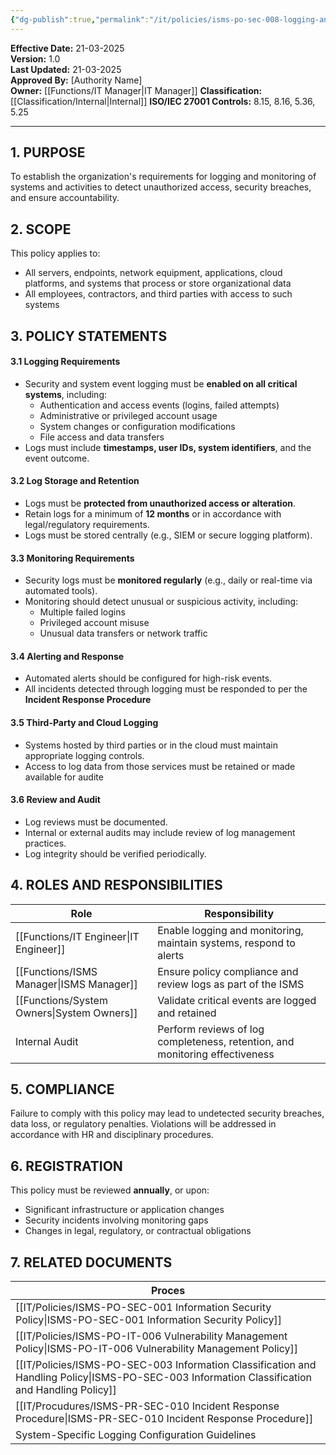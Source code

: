 ```yaml
---
{"dg-publish":true,"permalink":"/it/policies/isms-po-sec-008-logging-and-monitoring-policy/","noteIcon":"default"}
---
```


**Effective Date:** 21-03-2025  
**Version:** 1.0  
**Last Updated:** 21-03-2025  
**Approved By:** [Authority Name]  
**Owner:** [[Functions/IT Manager\|IT Manager]]
**Classification:** [[Classification/Internal\|Internal]]
**ISO/IEC 27001 Controls:** 8.15, 8.16, 5.36, 5.25

---
## **1. PURPOSE**  
To establish the organization's requirements for logging and monitoring of systems and activities to detect unauthorized access, security breaches, and ensure accountability.
## **2. SCOPE**
This policy applies to:

- All servers, endpoints, network equipment, applications, cloud platforms, and systems that process or store organizational data
- All employees, contractors, and third parties with access to such systems  
 
## **3. POLICY STATEMENTS** 
 
#### 3.1 Logging Requirements

- Security and system event logging must be **enabled on all critical systems**, including:
    - Authentication and access events (logins, failed attempts)
    - Administrative or privileged account usage
    - System changes or configuration modifications
    - File access and data transfers    
- Logs must include **timestamps, user IDs, system identifiers**, and the event outcome.

#### 3.2 Log Storage and Retention
- Logs must be **protected from unauthorized access or alteration**.
- Retain logs for a minimum of **12 months** or in accordance with legal/regulatory requirements.
- Logs must be stored centrally (e.g., SIEM or secure logging platform).

#### 3.3 Monitoring Requirements
- Security logs must be **monitored regularly** (e.g., daily or real-time via automated tools).
- Monitoring should detect unusual or suspicious activity, including:
    - Multiple failed logins
    - Privileged account misuse
    - Unusual data transfers or network traffic

#### 3.4 Alerting and Response
- Automated alerts should be configured for high-risk events.
- All incidents detected through logging must be responded to per the **Incident Response Procedure**

#### 3.5 Third-Party and Cloud Logging
- Systems hosted by third parties or in the cloud must maintain appropriate logging controls.
- Access to log data from those services must be retained or made available for audite

#### 3.6 Review and Audit
- Log reviews must be documented.
- Internal or external audits may include review of log management practices.
- Log integrity should be verified periodically.

## **4. ROLES AND RESPONSIBILITIES**

| **Role**          | **Responsibility**                                                           |
| ----------------- | ---------------------------------------------------------------------------- |
| [[Functions/IT Engineer\|IT Engineer]]   | Enable logging and monitoring, maintain systems, respond to alerts           |
| [[Functions/ISMS Manager\|ISMS Manager]]  | Ensure policy compliance and review logs as part of the ISMS                 |
| [[Functions/System Owners\|System Owners]] | Validate critical events are logged and retained                             |
| Internal Audit    | Perform reviews of log completeness, retention, and monitoring effectiveness |
## **5. COMPLIANCE**  
Failure to comply with this policy may lead to undetected security breaches, data loss, or regulatory penalties. Violations will be addressed in accordance with HR and disciplinary procedures.
## **6. REGISTRATION**  
This policy must be reviewed **annually**, or upon:

- Significant infrastructure or application changes
- Security incidents involving monitoring gaps
- Changes in legal, regulatory, or contractual obligations 

## 7. RELATED DOCUMENTS  

| Proces                                                             |
| ------------------------------------------------------------------ |
| [[IT/Policies/ISMS-PO-SEC-001 Information Security Policy\|ISMS-PO-SEC-001 Information Security Policy]]                    |
| [[IT/Policies/ISMS-PO-IT-006 Vulnerability Management Policy\|ISMS-PO-IT-006 Vulnerability Management Policy]]                 |
| [[IT/Policies/ISMS-PO-SEC-003 Information Classification and Handling Policy\|ISMS-PO-SEC-003 Information Classification and Handling Policy]] |
| [[IT/Procudures/ISMS-PR-SEC-010 Incident Response Procedure\|ISMS-PR-SEC-010 Incident Response Procedure]]                    |
| System-Specific Logging Configuration Guidelines                   |












